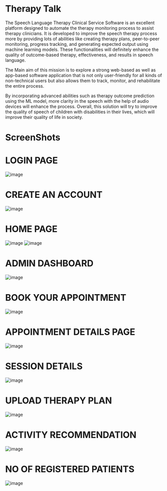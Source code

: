 # Therapy Talk





The Speech Language Therapy Clinical Service Software is an excellent platform designed to automate the therapy monitoring process to assist therapy clinicians. It is developed to improve the speech therapy process more by providing lots of abilities like creating therapy plans, peer-to-peer monitoring, progress tracking, and generating expected output using machine learning models. These functionalities will definitely enhance the quality of outcome-based therapy, effectiveness, and results in speech language. 

The Main aim of this mission is to explore a strong web-based as well as app-based software application that is not only user-friendly for all kinds of non-technical users but also allows them to track, monitor, and rehabilitate the entire process.

By incorporating advanced abilities such as therapy outcome prediction using the ML model, more clarity in the speech with the help of audio devices will enhance the process. Overall, this solution will try to improve the quality of speech of children with disabilities in their lives, which will improve their quality of life in society.

# ScreenShots

# LOGIN PAGE
![image](https://github.com/user-attachments/assets/d77581cb-972f-43eb-84c8-04df5a0cf07b)
# CREATE AN ACCOUNT
![image](https://github.com/user-attachments/assets/9b8cb045-b827-4bf2-adaa-9d072975b212)
# HOME PAGE
![image](https://github.com/user-attachments/assets/187acaa8-bf31-439c-9b74-a4bc59174a52)
![image](https://github.com/user-attachments/assets/cf52a7e8-217f-48e2-9a39-4113e5d9eb34)
# ADMIN DASHBOARD
![image](https://github.com/user-attachments/assets/f02060eb-fd32-425e-8f09-fb6f645f229c)
# BOOK YOUR APPOINTMENT
![image](https://github.com/user-attachments/assets/443dc0cb-9419-418b-8269-3892134c24b3)
# APPOINTMENT DETAILS PAGE
![image](https://github.com/user-attachments/assets/265e0ec4-f9e6-45a4-8de3-35e78f428fd1)
# SESSION DETAILS
![image](https://github.com/user-attachments/assets/0a7eba3e-b21d-4865-90b4-6c7a2c4ad22a)
# UPLOAD THERAPY PLAN 
![image](https://github.com/user-attachments/assets/026f807f-b114-4fb5-a3a0-c6dda62335fb)
# ACTIVITY RECOMMENDATION
![image](https://github.com/user-attachments/assets/b07838ea-5089-4ce4-bd16-4f1b35949e92)
# NO OF REGISTERED PATIENTS
![image](https://github.com/user-attachments/assets/3bdf20cc-180c-4918-a257-7d32ea7b274d)

